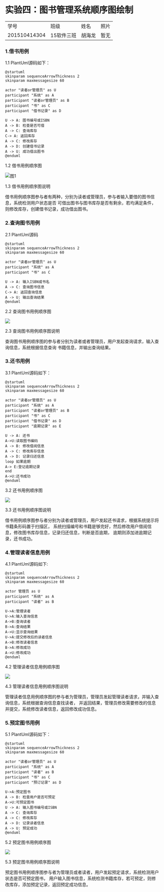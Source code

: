 # 实验四：图书管理系统顺序图绘制
<table>
<tr>
<td>学号</td>
<td>班级</td>
<td>姓名</td>
<td>照片</td>
</tr>
<tr>
<td>201510414304</td>
<td>15软件三班</td>
<td>胡海龙</td>
<td>暂无</td>
</tr>
</table>

### 1.借书用例

1.1 PlantUml源码如下：
```
@startuml
skinparam sequenceArrowThickness 2
skinparam maxmessagesize 60

actor "读者or管理员" as U
participant "系统" as A
participant "读者or管理员" as B
participant "书" as C
participant "借书记录" as D

U -> A: 图书编号或ISBN
A -> B: 检查是否可借
A -> C: 查询库存
C-> A: 返回库存
A -> C: 修改库存
A -> D: 创建借书记录
A -> U: 成功借出图书
@enduml
```
1.2 借书用例顺序图

![](./lend.png '图1')

1.3 借书用例顺序图说明

借书用例顺序图参与者有两种，分别为读者或管理员，参与者输入要借的图书信息，系统检测用户状态是否
可借出图书与图书库存是否有剩余，若均满足条件，则修改库存，创建借书记录，成功借出图书。

### 2.查询图书用例

2.1 PlantUml源码
```
@startuml
skinparam sequenceArrowThickness 2
skinparam maxmessagesize 60

actor "读者or管理员" as U
participant "系统" as A
participant "书" as C

U -> A: 输入ISBN或书名
A -> C: 查询图书信息
C-> A: 返回查询信息
A -> U: 输出查询结果
@enduml
```

2.2 查询图书用例顺序图

![](./query.png)

2.3 查询图书用例顺序图说明

查询图书用例顺序图的参与者分别为读者或者管理员，用户发起查询请求，输入查询信息，系统根据信息查询
书籍信息，并输出查询结果。

### 3.还书用例

3.1 PlantUml源码如下：

```
@startuml
skinparam sequenceArrowThickness 2
skinparam maxmessagesize 60

actor "读者or管理员" as U
participant "系统" as A
participant "读者or管理员" as B
participant "书" as C
participant "借书记录" as D
participant "逾期记录" as E

U -> A: 还书
A->U:读取图书编码
A -> B: 修改借阅信息
A -> C: 修改库存信息
A -> D: 记录归还信息
loop 如果逾期
A-> E:登记逾期记录
end
A->U:还书成功
@enduml
```

3.2 还书用例顺序图

![](./borrow.png )

3.3 还书用例顺序图说明

借书用例顺序图参与者分别为读者或管理员，用户发起还书请求，根据系统提示将书籍条形码置于扫描区，
系统扫描编号和书籍是够完好，然后修改用户借阅信息，修改图书库存信息，记录归还信息，判断是否逾期，
逾期则添加进逾期记录，还书成功。

### 4.管理读者信息用例

4.1 PlantUml源码如下:
```
@startuml
skinparam sequenceArrowThickness 2
skinparam maxmessagesize 60

actor 管理员 as U
participant "系统" as A
participant "读者" as B

U->A:管理读者
U->A:输入查询信息
A->B:查询读者
B->A:查询结果
A->U:显示查询结果
U->A:提交修改后的读者信息
A->B:修改读者信息
B->A:修改成功
A->U:修改成功
@enduml
``` 

4.2 管理读者信息用例顺序图

![](./manageUser.png)

4.3 管理读者信息用例顺序图说明

管理读者信息用例顺序图的参与者为管理员，管理员发起管理读者请求，并输入查询信息，系统根据查询信息查找读者，
并返回结果，管理员修改需要修改的信息并提交，系统修改读者信息，返回修改成功信息。

### 5.预定图书用例

5.1 PlantUml源码如下：

```
@startuml
skinparam sequenceArrowThickness 2
skinparam maxmessagesize 60

actor "读者or管理员" as U
participant "系统" as A
participant "读者" as B
participant "书" as C
participant "预订记录" as D

U->A:预定图书
A -> B: 检查用户是否可预定
A->U:可预定图书
U -> A: 输入图书编号或ISBN
A -> C: 查询库存
A -> C: 修改库存
A -> D: 记录读者信息
A -> U: 预定成功
@enduml
```
5.2 预定图书用例顺序图

![](./plan.png)

5.3 预定图书用例顺序图说明

预定图书用例顺序图参与者为管理员或者读者，用户发起预定请求，系统检测用户状态是否可预定图书，
用户输入图书信息，系统检测书籍库存，若可预定，则修改库存，添加预定记录，返回预定成功信息。